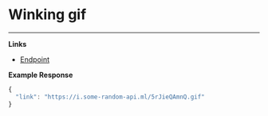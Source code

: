 # Winking gif
---------------------------------------

__Links__
* [Endpoint](https://some-random-api.ml/animu/wink)

__Example Response__ 
```js
{
  "link": "https://i.some-random-api.ml/5rJieQAmnQ.gif"
}
```